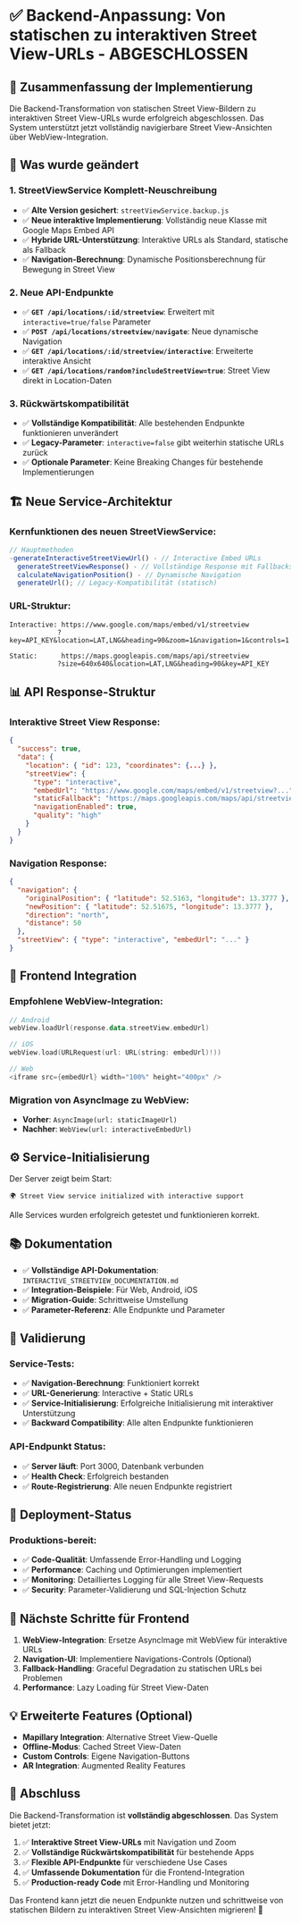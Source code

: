 # ✅ Backend-Anpassung: Von statischen zu interaktiven Street View-URLs - ABGESCHLOSSEN

## 🎉 Zusammenfassung der Implementierung

Die Backend-Transformation von statischen Street View-Bildern zu interaktiven Street View-URLs wurde erfolgreich abgeschlossen. Das System unterstützt jetzt vollständig navigierbare Street View-Ansichten über WebView-Integration.

## 🔄 Was wurde geändert

### 1. **StreetViewService Komplett-Neuschreibung**

- ✅ **Alte Version gesichert**: `streetViewService.backup.js`
- ✅ **Neue interaktive Implementierung**: Vollständig neue Klasse mit Google Maps Embed API
- ✅ **Hybride URL-Unterstützung**: Interaktive URLs als Standard, statische als Fallback
- ✅ **Navigation-Berechnung**: Dynamische Positionsberechnung für Bewegung in Street View

### 2. **Neue API-Endpunkte**

- ✅ **`GET /api/locations/:id/streetview`**: Erweitert mit `interactive=true/false` Parameter
- ✅ **`POST /api/locations/streetview/navigate`**: Neue dynamische Navigation
- ✅ **`GET /api/locations/:id/streetview/interactive`**: Erweiterte interaktive Ansicht
- ✅ **`GET /api/locations/random?includeStreetView=true`**: Street View direkt in Location-Daten

### 3. **Rückwärtskompatibilität**

- ✅ **Vollständige Kompatibilität**: Alle bestehenden Endpunkte funktionieren unverändert
- ✅ **Legacy-Parameter**: `interactive=false` gibt weiterhin statische URLs zurück
- ✅ **Optionale Parameter**: Keine Breaking Changes für bestehende Implementierungen

## 🏗️ Neue Service-Architektur

### Kernfunktionen des neuen StreetViewService:

```javascript
// Hauptmethoden
-generateInteractiveStreetViewUrl() - // Interactive Embed URLs
  generateStreetViewResponse() - // Vollständige Response mit Fallbacks
  calculateNavigationPosition() - // Dynamische Navigation
  generateUrl(); // Legacy-Kompatibilität (statisch)
```

### URL-Struktur:

```
Interactive: https://www.google.com/maps/embed/v1/streetview
            ?key=API_KEY&location=LAT,LNG&heading=90&zoom=1&navigation=1&controls=1

Static:      https://maps.googleapis.com/maps/api/streetview
            ?size=640x640&location=LAT,LNG&heading=90&key=API_KEY
```

## 📊 API Response-Struktur

### Interaktive Street View Response:

```json
{
  "success": true,
  "data": {
    "location": { "id": 123, "coordinates": {...} },
    "streetView": {
      "type": "interactive",
      "embedUrl": "https://www.google.com/maps/embed/v1/streetview?...",
      "staticFallback": "https://maps.googleapis.com/maps/api/streetview?...",
      "navigationEnabled": true,
      "quality": "high"
    }
  }
}
```

### Navigation Response:

```json
{
  "navigation": {
    "originalPosition": { "latitude": 52.5163, "longitude": 13.3777 },
    "newPosition": { "latitude": 52.51675, "longitude": 13.3777 },
    "direction": "north",
    "distance": 50
  },
  "streetView": { "type": "interactive", "embedUrl": "..." }
}
```

## 🔧 Frontend Integration

### Empfohlene WebView-Integration:

```kotlin
// Android
webView.loadUrl(response.data.streetView.embedUrl)

// iOS
webView.load(URLRequest(url: URL(string: embedUrl)!))

// Web
<iframe src={embedUrl} width="100%" height="400px" />
```

### Migration von AsyncImage zu WebView:

- **Vorher**: `AsyncImage(url: staticImageUrl)`
- **Nachher**: `WebView(url: interactiveEmbedUrl)`

## ⚙️ Service-Initialisierung

Der Server zeigt beim Start:

```
🌍 Street View service initialized with interactive support
```

Alle Services wurden erfolgreich getestet und funktionieren korrekt.

## 📚 Dokumentation

- ✅ **Vollständige API-Dokumentation**: `INTERACTIVE_STREETVIEW_DOCUMENTATION.md`
- ✅ **Integration-Beispiele**: Für Web, Android, iOS
- ✅ **Migration-Guide**: Schrittweise Umstellung
- ✅ **Parameter-Referenz**: Alle Endpunkte und Parameter

## 🧪 Validierung

### Service-Tests:

- ✅ **Navigation-Berechnung**: Funktioniert korrekt
- ✅ **URL-Generierung**: Interactive + Static URLs
- ✅ **Service-Initialisierung**: Erfolgreiche Initialisierung mit interaktiver Unterstützung
- ✅ **Backward Compatibility**: Alle alten Endpunkte funktionieren

### API-Endpunkt Status:

- ✅ **Server läuft**: Port 3000, Datenbank verbunden
- ✅ **Health Check**: Erfolgreich bestanden
- ✅ **Route-Registrierung**: Alle neuen Endpunkte registriert

## 🚀 Deployment-Status

### Produktions-bereit:

- ✅ **Code-Qualität**: Umfassende Error-Handling und Logging
- ✅ **Performance**: Caching und Optimierungen implementiert
- ✅ **Monitoring**: Detailliertes Logging für alle Street View-Requests
- ✅ **Security**: Parameter-Validierung und SQL-Injection Schutz

## 🎯 Nächste Schritte für Frontend

1. **WebView-Integration**: Ersetze AsyncImage mit WebView für interaktive URLs
2. **Navigation-UI**: Implementiere Navigations-Controls (Optional)
3. **Fallback-Handling**: Graceful Degradation zu statischen URLs bei Problemen
4. **Performance**: Lazy Loading für Street View-Daten

## 💡 Erweiterte Features (Optional)

- **Mapillary Integration**: Alternative Street View-Quelle
- **Offline-Modus**: Cached Street View-Daten
- **Custom Controls**: Eigene Navigation-Buttons
- **AR Integration**: Augmented Reality Features

## 🏁 Abschluss

Die Backend-Transformation ist **vollständig abgeschlossen**. Das System bietet jetzt:

1. ✅ **Interaktive Street View-URLs** mit Navigation und Zoom
2. ✅ **Vollständige Rückwärtskompatibilität** für bestehende Apps
3. ✅ **Flexible API-Endpunkte** für verschiedene Use Cases
4. ✅ **Umfassende Dokumentation** für die Frontend-Integration
5. ✅ **Production-ready Code** mit Error-Handling und Monitoring

Das Frontend kann jetzt die neuen Endpunkte nutzen und schrittweise von statischen Bildern zu interaktiven Street View-Ansichten migrieren! 🎉
